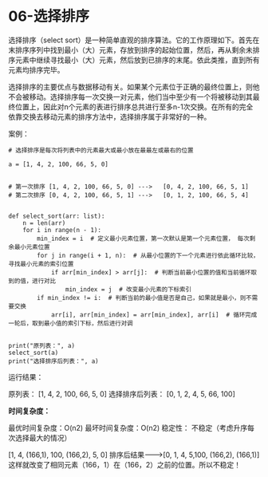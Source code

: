 # 06-选择排序


选择排序（select sort）是一种简单直观的排序算法。它的工作原理如下。首先在末排序序列中找到最小（大）元素，存放到排序的起始位置，然后，再从剩余未排序元素中继续寻找最小（大）元素，然后放到已排序的末尾。依此类推，直到所有元素均排序完毕。


选择排序的主要优点与数据移动有关。如果某个元素位于正确的最终位置上，则他不会被移动。选择排序每一次交换一对元素，他们当中至少有一个将被移动到其最终位置上，因此对n个元素的表进行排序总共进行至多n-1次交换。在所有的完全依靠交换去移动元素的排序方法中，选择排序属于非常好的一种。


案例：

```
# 选择排序是每次将列表中的元素最大或最小放在最最左或最右的位置

a = [1, 4, 2, 100, 66, 5, 0]


# 第一次排序 [1, 4, 2, 100, 66, 5, 0] --->   [0, 4, 2, 100, 66, 5, 1]
# 第二次排序 [0, 4, 2, 100, 66, 5, 1] --->   [0, 1, 2, 100, 66, 5, 4]


def select_sort(arr: list):
    n = len(arr)
    for i in range(n - 1):
        min_index = i  # 定义最小元素位置，第一次默认是第一个元素位置， 每次剩余最小元素位置
        for j in range(i + 1, n):  # 从最小位置的下一个元素进行依此循环比较，寻找最小元素的索引位置
            if arr[min_index] > arr[j]:  # 判断当前最小位置的值和当前循环取到的值，进行对比
                min_index = j  # 改变最小元素的下标索引
        if min_index != i:  # 判断当前的最小值是否是自己，如果就是最小，则不需要交换
            arr[i], arr[min_index] = arr[min_index], arr[i]  # 循环完成一轮后，取到最小值的索引下标，然后进行对调


print("原列表：", a)
select_sort(a)
print("选择排序后列表：", a)

```

运行结果：

原列表： [1, 4, 2, 100, 66, 5, 0]
选择排序后列表： [0, 1, 2, 4, 5, 66, 100]



**时间复杂度：**

最优时间复杂度：O(n2)
最坏时间复杂度：O(n2)
稳定性： 不稳定（考虑升序每次选择最大的情况）  

 [1, 4, (166,1), 100, (166,2), 5, 0]    排序后结果--->[0, 1, 4, 5,100, (166,2), (166,1)] 这样就改变了相同元素（166，1）在（166，2）之前的位置。所以不稳定！